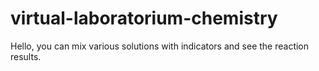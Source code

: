 # virtual-laboratorium-chemistry
Hello, you can mix various solutions with indicators and see the reaction results.
